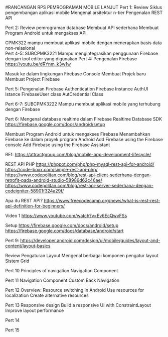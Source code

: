 #RANCANGAN RPS PEMROGRAMAN MOBILE LANJUT
Pert 1:
Review Siklus pengembangan aplikasi mobile 
Mengenal arsitektur n-tier
Pengenalan REST API

Pert 2:
Review pemrograman database
Membuat API sederhana
Membuat Program Android untuk mengakses API 


CPMK322	 mampu membuat aplikasi mobile dengan menerapkan basis data non-relasional	
Pert 4-5:
SUBCPMK3221	Mampu mengintegrasikan penggunaan Firebase dengan tool editor yang digunakan
Pert 4:
Pengenalan Firebase
https://youtu.be/dRYnm_k3w1w

Masuk ke dalam lingkungan Firebase Console
Membuat Projek baru
Membuat Project Firebase

Pert 5:
Pengenalan Firebase Authentication
Firebase Instance
AuthUI Istance
FirebaseUser class
AutCredential Class


Pert 6-7:
SUBCPMK3222	Mampu membuat aplikasi mobile yang terhubung dengan Firebase

Pert 6:
Mengenal database realtime dalam Firebase
Realtime Database SDK
https://firebase.google.com/docs/android/setup


Membuat Program Android untuk mengakses Firebase
Menambahkan Firebase ke dalam proyek program Android
Add Firebase using the Firebase console
Add Firebase using the Firebase Assistant

REf: 
https://attractgroup.com/blog/mobile-app-development-lifecycle/

REST API PHP
https://phppot.com/php/php-mysql-rest-api-for-android/
https://code-boxx.com/simple-rest-api-php/
https://www.codepolitan.com/blog/rest-api-client-sederhana-dengan-retrofit-pada-android-studio-58986d62c46ae/
https://www.codepolitan.com/blog/rest-api-server-sederhana-dengan-codeigniter-58901f324a29f/

Apa itu REST API?
https://www.freecodecamp.org/news/what-is-rest-rest-api-definition-for-beginners/

Video 1
https://www.youtube.com/watch?v=Ev6EcQwvFSs

Setup
https://firebase.google.com/docs/android/setup
https://firebase.google.com/docs/database/android/start

Pert 9:
https://developer.android.com/design/ui/mobile/guides/layout-and-content/layout-basics

Review Pengaturan Layout
Mengenal berbagai komponen pengatur layout
Sistem Grid

Pert 10
Principles of navigation
Navigation Component

Pert 11
Navigation Component
Custom Back Navigation

Pert 12
Overview: Resource switching in Android
Use resources for localization
Create alternative resources

Pert 13
Responsive design
Build a responsive UI with ConstraintLayout 
Improve layout performance

Pert 14


Pert 15
